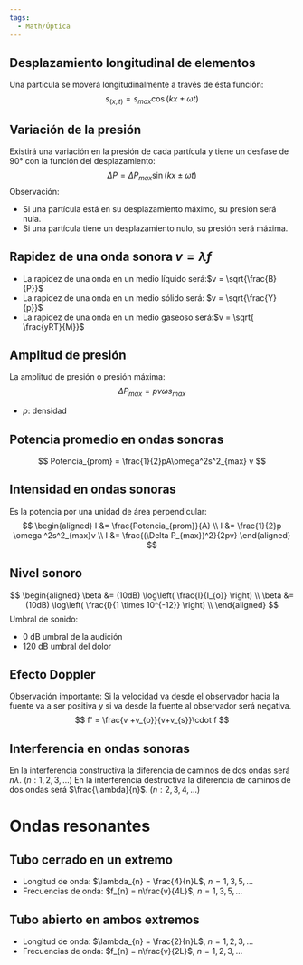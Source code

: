 ```yaml
---
tags:
  - Math/Óptica
---
```

## Desplazamiento longitudinal de elementos
Una partícula se moverá longitudinalmente a través de ésta función:
$$
s_{(x,t)} = s_{max}\cos(kx \pm \omega t)
$$
## Variación de la presión
Existirá una variación en la presión de cada partícula y tiene un desfase de 90° con la función del desplazamiento:
$$
\Delta P = \Delta P_{max} \sin(kx \pm \omega t)
$$
Observación:
- Si una partícula está en su desplazamiento máximo, su presión será nula.
- Si una partícula tiene un desplazamiento nulo, su presión será máxima.
## Rapidez de una onda sonora $v=\lambda f$
- La rapidez de una onda en un medio líquido será:$v = \sqrt{\frac{B}{P}}$
- La rapidez de una onda en un medio sólido será: $v = \sqrt{\frac{Y}{p}}$
- La rapidez de una onda en un medio gaseoso será:$v = \sqrt{ \frac{yRT}{M}}$
## Amplitud de presión
La amplitud de presión o presión máxima:
$$
\Delta P_{max} = pv \omega s_{max}
$$
- $p$: densidad

## Potencia promedio en ondas sonoras
$$
Potencia_{prom} = \frac{1}{2}pA\omega^2s^2_{max} v
$$
## Intensidad en ondas sonoras
Es la potencia por una unidad de área perpendicular:
$$
\begin{aligned}
I &= \frac{Potencia_{prom}}{A} \\
I &= \frac{1}{2}p \omega ^2s^2_{max}v \\
I &= \frac{(\Delta P_{max})^2}{2pv}
\end{aligned}
$$
## Nivel sonoro
$$
\begin{aligned}
\beta &= (10dB) \log\left( \frac{I}{I_{o}} \right) \\
\beta &= (10dB) \log\left( \frac{I}{1 \times 10^{-12}} \right) \\
\end{aligned}
$$
Umbral de sonido:
- 0 dB umbral de la audición
- 120 dB umbral del dolor
## Efecto Doppler
Observación importante: Si la velocidad va desde el observador hacia la fuente va a ser positiva y si va desde la fuente al observador será negativa.
$$
f' = \frac{v +v_{o}}{v+v_{s}}\cdot f
$$
## Interferencia en ondas sonoras
En la interferencia constructiva la diferencia de caminos de dos ondas será $n\lambda$. ($n: 1,2,3,\dots$)
En la interferencia destructiva la diferencia de caminos de dos ondas será $\frac{\lambda}{n}$. ($n: 2,3,4,\dots$)
# Ondas resonantes
## Tubo cerrado en un extremo
- Longitud de onda: $\lambda_{n} = \frac{4}{n}L$, $n = 1,3,5,\dots$
- Frecuencias de onda: $f_{n} = n\frac{v}{4L}$, $n = 1,3,5,\dots$
## Tubo abierto en ambos extremos
- Longitud de onda: $\lambda_{n} = \frac{2}{n}L$, $n = 1,2,3,\dots$
- Frecuencias de onda: $f_{n} = n\frac{v}{2L}$, $n = 1,2,3,\dots$